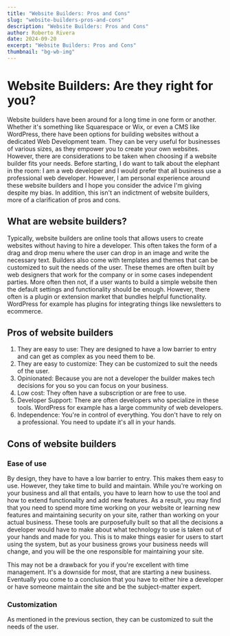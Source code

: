 ```yaml
---
title: "Website Builders: Pros and Cons"
slug: "website-builders-pros-and-cons"
description: "Website Builders: Pros and Cons"
author: Roberto Rivera
date: 2024-09-20
excerpt: "Website Builders: Pros and Cons"
thumbnail: "bg-wb-img"
---
```


# Website Builders: Are they right for you?

Website builders have been around for a long time in one form or another. Whether it's something like Squarespace or
Wix, or even a CMS like WordPress, there have been options for building websites without a dedicated Web Development
team. They can be very useful for businesses of various sizes, as they empower you to create your own websites. However,
there are considerations to be taken when choosing if a website builder fits your needs. Before starting, I do want to
talk about the elephant in the room: I am a web developer and I would prefer that all business use a professional web
developer. However, I am personal experience around these website builders and I hope you consider the advice I'm giving
despite my bias. In addition, this isn't an indictment of website builders, more of a clarification of pros and cons.

## What are website builders?

Typically, website builders are online tools that allows users to create websites without having to hire a developer.
This often takes the form of a drag and drop menu where the user can drop in an image and write the necessary text.
Builders also come with templates and themes that can be customized to suit the needs of the user. These themes are
often built by web designers that work for the company or in some cases independent parties. More often then not, if a
user wants to build a simple website then the default settings and functionality should be enough. However, there often
is a plugin or extension market that bundles helpful functionality. WordPress for example has plugins for integrating
things like newsletters to ecommerce.

## Pros of website builders

1. They are easy to use: They are designed to have a low barrier to entry and can get as complex as you need them to be.
2. They are easy to customize: They can be customized to suit the needs of the user.
3. Opinionated: Because you are not a developer the builder makes tech decisions for you so you can focus on your
   business.
4. Low cost: They often have a subscription or are free to use.
5. Developer Support: There are often developers who specialize in these tools. WordPress for example has a large
   community of web developers.
6. Independence: You're in control of everything. You don't have to rely on a professional. You need to update it's all
   in your hands.

## Cons of website builders

### Ease of use

By design, they have to have a low barrier to entry. This makes them easy to use. However, they take time to build and
maintain. While you're working on your business and all that entails, you have to learn how to use the tool and how to
extend functionality and add new features. As a result, you may find that you need to spend more time working on your
website or learning new features and maintaining security on your site, rather than working on your actual business.
These tools are purposefully built so that all the decisions a developer would have to make about what technology to use
is taken out of your hands and made for you. This is to make things easier for users to start using the system, but as
your business grows your business needs will change, and you will be the one responsible for maintaining your site. 

This may not be a drawback for you if you're excellent with time management. It's a downside for most, that are starting
a new business. Eventually you come to a conclusion that you have to either hire a developer or have someone maintain 
the site and be the subject-matter expert. 

### Customization

As mentioned in the previous section, they can be customized to suit the needs of the user. 



